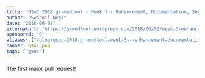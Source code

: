 ```yaml
---
title: "GSoC 2018 gr-modtool - Week 3 - Enhancement, Documentation, Separation of Modules (started)"
author: "Swapnil Negi"
date: "2018-06-02"
externalurl: "https://grmodtool.wordpress.com/2018/06/02/week-3-enhancement-documentation-separation-of-modules-started/"
sponsored: "0"
aliases: ["/blog/gsoc-2018-gr-modtool-week-3---enhancement-documentation-separation-of-modules-started", "/news/gsoc-2018-gr-modtool-week-3---enhancement-documentation-separation-of-modules-started"]
banner: gsoc.png
tags: ["gsoc"]
---
```

The first major pull request!
<!--more-->

